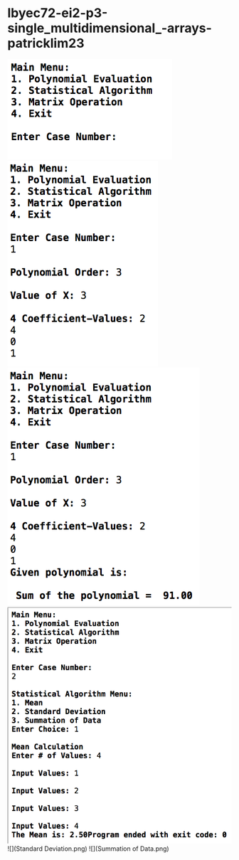 # lbyec72-ei2-p3-single_multidimensional_-arrays-patricklim23

![](1.png)
![](2.png)
![](3.png)
![](Mean.png)
![](Standard Deviation.png)
![](Summation of Data.png)
